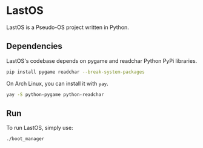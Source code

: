 # LastOS
LastOS is a Pseudo-OS project written in Python.

## Dependencies
LastOS's codebase depends on pygame and readchar Python PyPi libraries.
```bash
pip install pygame readchar --break-system-packages
```
On Arch Linux, you can install it with `yay`.
```bash
yay -S python-pygame python-readchar
```

## Run
To run LastOS, simply use:
```bash
./boot_manager
```

